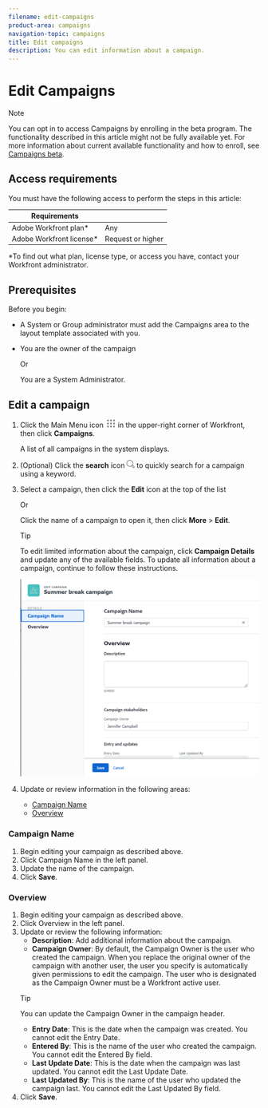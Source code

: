 ```yaml
---
filename: edit-campaigns
product-area: campaigns
navigation-topic: campaigns
title: Edit campaigns
description: You can edit information about a campaign.
---
```


# Edit Campaigns

>[!NOTE]
>
>You can opt in to access Campaigns by enrolling in the beta program. The functionality described in this article might not be fully available yet. For more information about current available functionality and how to enroll, see [Campaigns beta](../../product-announcements/betas/campaign-object-beta.md).

## Access requirements

You must have the following access to perform the steps in this article:

| Requirements            |                   |
|--------------------------|-------------------|
| Adobe Workfront plan*    | Any               |
| Adobe Workfront license* | Request or higher |


*To find out what plan, license type, or access you have, contact your Workfront administrator.

## Prerequisites

Before you begin:

* A System or Group administrator must add the Campaigns area to the layout template associated with you.
* You are the owner of the campaign 

    Or 

    You are a System Administrator.

## Edit a campaign

1. Click the Main Menu icon ![](assets/main-menu-icon.png) in the upper-right corner of Workfront, then click **Campaigns**. 

    A list of all campaigns in the system displays.
1. (Optional) Click the **search** icon ![](assets/search-icon.png)   to quickly search for a campaign using a keyword.
1. Select a campaign, then click the **Edit** icon at the top of the list
    
    Or 
    
    Click the name of a campaign to open it, then click **More** > **Edit**. 

    >[!TIP]
    >
    >To edit limited information about the campaign, click **Campaign Details** and update any of the available fields. To update all information about a campaign, continue to follow these instructions.

    ![](assets/campaign-edit-box.png)
1. Update or review information in the following areas:
    * [Campaign Name](#campaign-name)
    * [Overview](#overview)


### Campaign Name 

1. Begin editing your campaign as described above.
1. Click Campaign Name in the left panel.
1. Update the name of the campaign.
1. Click **Save**.

### Overview

1. Begin editing your campaign as described above.
1. Click Overview in the left panel.
1. Update or review the following information:
    * **Description**: Add additional information about the campaign.
    * **Campaign Owner**: By default, the Campaign Owner is the user who created the campaign. When you replace the original owner of the campaign with another user, the user you specify is automatically given permissions to edit the campaign. The user who is designated as the Campaign Owner must be a Workfront active user. 
    >[!TIP]
    >
    > You can update the Campaign Owner in the campaign header.
    * **Entry Date**: This is the date when the campaign was created. You cannot edit the Entry Date.
    * **Entered By**: This is the name of the user who created the campaign. You cannot edit the Entered By field.
    * **Last Update Date**: This is the date when the campaign was last updated. You cannot edit the Last Update Date.
    * **Last Updated By**: This is the name of the user who updated the campaign last. You cannot edit the Last Updated By field.
1. Click **Save**.
